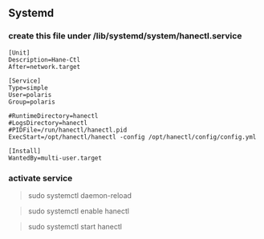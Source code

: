## Systemd

### create this file under /lib/systemd/system/hanectl.service

```
[Unit]
Description=Hane-Ctl
After=network.target

[Service]
Type=simple
User=polaris 
Group=polaris 

#RuntimeDirectory=hanectl
#LogsDirectory=hanectl
#PIDFile=/run/hanectl/hanectl.pid
ExecStart=/opt/hanectl/hanectl -config /opt/hanectl/config/config.yml 

[Install]
WantedBy=multi-user.target

```

### activate service
> sudo systemctl daemon-reload

> sudo systemctl enable hanectl

> sudo systemctl start hanectl
